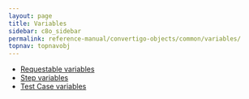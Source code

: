 ```yaml
---
layout: page
title: Variables
sidebar: c8o_sidebar
permalink: reference-manual/convertigo-objects/common/variables/
topnav: topnavobj
---
```

* [Requestable variables](requestable-variables/)
* [Step variables](step-variables/)
* [Test Case variables](test-case-variables/)
